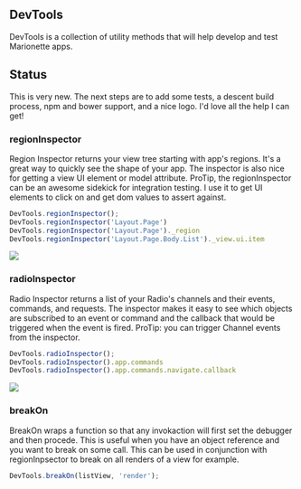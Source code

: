## DevTools

DevTools is a collection of utility methods that will help develop and test Marionette apps.

## Status

This is very new. The next steps are to add some tests, a descent build process, npm and bower support, and a nice logo. I'd love all the help I can get!


### regionInspector

Region Inspector returns your view tree starting with app's regions. It's a great way to quickly see the shape of your app. The inspector is also nice for getting a view UI element or model attribute. ProTip, the regionInspector can be an awesome sidekick for integration testing. I use it to get UI elements to click on and get dom values to assert against.


```js
DevTools.regionInspector();
DevTools.regionInspector('Layout.Page')
DevTools.regionInspector('Layout.Page')._region
DevTools.regionInspector('Layout.Page.Body.List')._view.ui.item
```

![](http://f.cl.ly/items/3x1J2V0l3e2j1O1u2X1t/Image%202014-06-26%20at%202.27.16%20PM.png)


### radioInspector

Radio Inspector returns a list of your Radio's channels and their events, commands, and requests. The inspector makes it easy to see which objects are subscribed to an event or command and the callback that would be triggered when the event is fired. ProTip: you can trigger Channel events from the inspector.

```js
DevTools.radioInspector();
DevTools.radioInspector().app.commands
DevTools.radioInspector().app.commands.navigate.callback
```

![](http://f.cl.ly/items/0Z1S1I0A432U10223619/Image%202014-06-25%20at%202.30.37%20PM.png)


### breakOn

BreakOn wraps a function so that any invokaction will first set the debugger and then procede. This is useful when you have an object reference and you want to break on some call. This can be used in conjunction with regionInpsector to break on all renders of a view for example.

```js
DevTools.breakOn(listView, 'render');
```

